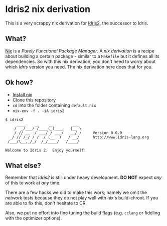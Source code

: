 # Idris2 nix derivation

This is a very scrappy nix derivation for [Idris2](https://github.com/edwinb/Idris2), the successor to Idris.

## What?

[Nix](https://nixos.org/nix/) is a *Purely Functional Package Manager*. A *nix derivation* is a recipe about building a certain package - similar to a `Makefile` but it defines all its dependencies. So with this nix derivation, you don't need to worry about which *Idris* version you need. The nix derivation here does that for you.

## Ok how?

* [Install nix](https://nixos.org/nix/download.html)
* Clone this repository
* `cd` into the folder containing `default.nix`
* `nix-env -f . -iA idris2`

```
$ idris2
     ____    __     _         ___                                           
    /  _/___/ /____(_)____   |__ \                                          
    / // __  / ___/ / ___/   __/ /     Version 0.0.0
  _/ // /_/ / /  / (__  )   / __/      http://www.idris-lang.org            
 /___/\__,_/_/  /_/____/   /____/                                           

Welcome to Idris 2.  Enjoy yourself!
```

## What else?

Remember that *Idris2* is still under heavy development. **DO NOT** expect *any* of this to work at *any* time.

There are a few hacks we did to make this work; namely we omit the *network* tests because they do not play well with nix's build-chroot. If you are able to fix this, don't hesitate to CR.

Also, we put no effort into fine tuning the build flags (e.g. `cclang` or fiddling with the optimizer options).
